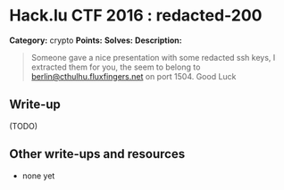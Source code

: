 # Hack.lu CTF 2016 : redacted-200

**Category:** crypto
**Points:**
**Solves:**
**Description:**

> Someone gave a nice presentation with some redacted ssh keys, I extracted them for you, the seem to belong to berlin@cthulhu.fluxfingers.net on port 1504.  Good Luck


## Write-up

(TODO)

## Other write-ups and resources

* none yet
